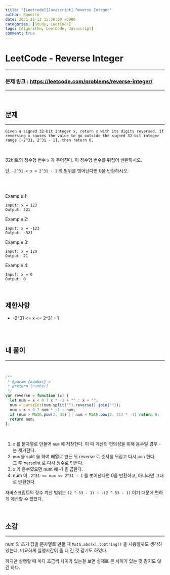 ```yaml
---
title: "[Leetcode][Javascript] Reverse Integer"
author: Bandito
date: 2021-11-13 15:30:00 +0900
categories: [Study, LeetCode]
tags: [Algorithm, LeetCode, Javascript]
comment: true
---
```


# LeetCode - Reverse Integer

---

### 문제 링크 : <https://leetcode.com/problems/reverse-integer/>

---

<br/>

## 문제

---

```
Given a signed 32-bit integer x, return x with its digits reversed. If reversing x causes the value to go outside the signed 32-bit integer range [-2^31, 2^31 - 1], then return 0.
```

<br>

32비트의 정수형 변수 `x` 가 주어진다. 이 정수형 변수를 뒤집어 반환하시오.

단, `-2^31 < x < 2^31 - 1` 의 범위를 벗어난다면 0을 반환하시오.

<br/>
<br/>

Example 1:

```
Input: x = 123
Output: 321
```

Example 2:

```
Input: x = -123
Output: -321
```

Example 3:

```
Input: x = 120
Output: 21
```

Example 4:

```
Input: x = 0
Output: 0
```

<br/>

## 제한사항

- -2^31 <= x <= 2^31 - 1

<br/>
<br/>

## 내 풀이

---

<br>

```javascript
/**
 * @param {number} x
 * @return {number}
 */
var reverse = function (x) {
  let num = x < 0 ? x * -1 + "" : x + "";
  num = parseInt(num.split("").reverse().join(""));
  num = x < 0 ? num * -1 : num;
  if (num > Math.pow(2, 31) || num < Math.pow(2, 31) * -1) return 0;
  return num;
};
```

<br>

1. `x` 를 문자열로 만들어 `num` 에 저장한다. 이 때 계산의 편의성을 위해 음수일 경우 `-` 는 제거한다.
2. `num` 을 split 을 하여 배열로 만든 뒤 reverse 로 순서를 뒤집고 다시 join 한다.  
   그 후 parseInt 로 다시 정수로 만든다.
3. x 가 음수였으면 num 에 -1 을 곱한다.
4. num 이 `-2^31 <= num <= 2^31 - 1` 를 벗어난다면 0을 반환하고, 아니라면 그대로 반환한다.

자바스크립트의 정수 계산 범위는 `(2 ^ 53 - 1) ~ -(2 ^ 53 - 1)` 이기 때문에 편하게 계산할 수 있었다.

<br>

## 소감

---

num 의 초기 값을 문자열로 만들 때 `Math.abs(x).toString()` 을 사용할까도 생각하였는데, 미묘하게 실행시간이 좀 더 긴 것 같기도 하였다.

하지만 실행할 때 마다 조금씩 차이가 있는걸 보면 실제로 큰 차이가 있는 것 같지도 않긴 하다.
